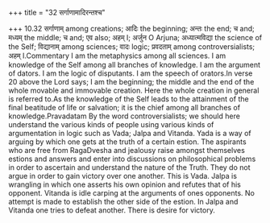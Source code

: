 +++
title = "32 सर्गाणामादिरन्तश्च"

+++
10.32 सर्गाणाम् among creations; आदिः the beginning; अन्तः the end; च
and; मध्यम् the middle; च and; एव also; अहम् I; अर्जुन O Arjuna;
अध्यात्मविद्या the science of the Self; विद्यानाम् among sciences; वादः
logic; प्रवदताम् among controversialists; अहम् I.Commentary I am the
metaphysics among all sciences. I am knowledge of the Self among all
branches of knowledge. I am the argument of dators. I am the logic of
disputants. I am the speech of orators.In verse 20 above the Lord says;
I am the beginning; the middle and the end of the whole movable and
immovable creation. Here the whole creation in general is referred to.As
the knowledge of the Self leads to the attainment of the final beatitude
of life or salvation; it is the chief among all branches of
knowledge.Pravadatam By the word controversialists; we should here
understand the various kinds of people using various kinds of
argumentation in logic such as Vada; Jalpa and Vitanda. Yada is a way of
arguing by which one gets at the truth of a certain estion. The
aspirants who are free from RagaDvesha and jealousy raise amongst
themselves estions and answers and enter into discussions on
philosophical problems in order to ascertain and understand the nature
of the Truth. They do not argue in order to gain victory over one
another. This is Vada. Jalpa is wrangling in which one asserts his own
opinion and refutes that of his opponent. Vitanda is idle carping at the
arguments of ones opponents. No attempt is made to establish the other
side of the estion. In Jalpa and Vitanda one tries to defeat another.
There is desire for victory.
